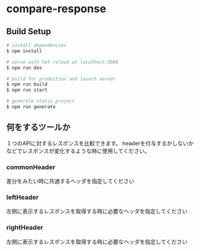 # compare-response

## Build Setup

```bash
# install dependencies
$ npm install

# serve with hot reload at localhost:3000
$ npm run dev

# build for production and launch server
$ npm run build
$ npm run start

# generate static project
$ npm run generate
```

## 何をするツールか
１つのAPIに対するレスポンスを比較できます。
headerを付与するかしないかなどでレスポンスが変化するような時に使用してください。

### commonHeader
差分をみたい時に共通するヘッダを指定してください

### leftHeader
左側に表示するレスポンスを取得する時に必要なヘッダを指定してください

### rightHeader
左側に表示するレスポンスを取得する時に必要なヘッダを指定してください
